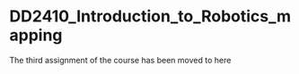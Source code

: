 # DD2410_Introduction_to_Robotics_mapping
The third assignment of the course has been moved to here
